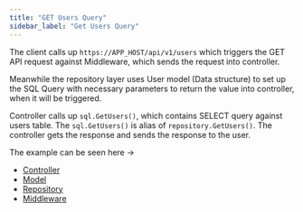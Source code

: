 ```yaml
---
title: "GET Users Query"
sidebar_label: "Get Users Query"
---
```


The client calls up `https://APP_HOST/api/v1/users` which triggers the GET API request against Middleware, which sends the request into controller.

Meanwhile the repository layer uses User model (Data structure) to set up the SQL Query with necessary parameters to return the value into controller, when it will be triggered.

Controller calls up `sql.GetUsers()`, which contains SELECT query against users table. The `sql.GetUsers()` is alias of `repository.GetUsers()`. The controller gets the response and sends the response to the user.

The example can be seen here ->

- [Controller](https://github.com/LookinLabs/GoBlitz/blob/master/controller/api/get_users.go)
- [Model](https://github.com/LookinLabs/GoBlitz/blob/master/model/user.go)
- [Repository](https://github.com/LookinLabs/GoBlitz/blob/master/repository/db/get_users.go)
- [Middleware](https://github.com/LookinLabs/GoBlitz/blob/da8cb4993e412d326518beeb20b7d0fc4315625c/middleware/router.go#L56)